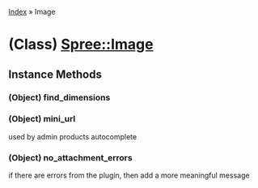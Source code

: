 [Index](../_index.md) » Image

# (Class) [Spree::Image](http://m.gymplayer.com/image.rb)

## Instance Methods
### (Object) **find_dimensions**


### (Object) **mini_url**
used by admin products autocomplete

### (Object) **no_attachment_errors**
if there are errors from the plugin, then add a more meaningful message
